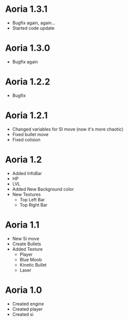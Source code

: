 # Aoria 1.3.1
 - Bugfix again, again...
 - Started code update
 
# Aoria 1.3.0
 - Bugfix again
 
# Aoria 1.2.2
 - Bugfix

# Aoria 1.2.1
- Changed variables for SI move (now it's more chaotic)
- Fixed bullet move
- Fixed colision

# Aoria 1.2
- Added InfoBar
 - HP
 - LVL
- Added New Background color
- New Textures
  - Top Left Bar
  - Top Right Bar

# Aoria 1.1
- New Si move
- Create Bullets
- Added Texture
  - Player
  - Blue Moob 
  - Kinetic Bullet
  - Laser

# Aoria 1.0
- Created engine 
- Created player
- Created si

